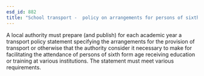 ```yaml
---
esd_id: 882
title: "School transport -  policy on arrangements for persons of sixth form age"
---
```


A local authority must prepare (and publish) for each academic year a transport policy statement specifying  the arrangements for the provision of transport or otherwise that the authority consider it necessary to make for facilitating the attendance of persons of sixth form age receiving education or training at various institutions. The statement must meet various requirements.

